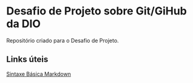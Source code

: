 # Desafio de Projeto sobre Git/GiHub da DIO

Repositório criado para o Desafio de Projeto.

## Links úteis
[Sintaxe Básica Markdown](https://www.markdownguide.org/basic-syntax/)
